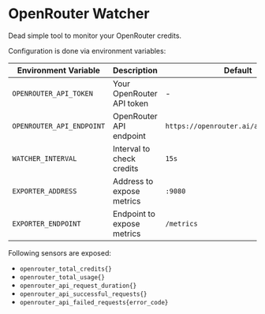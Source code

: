 # OpenRouter Watcher

Dead simple tool to monitor your OpenRouter credits.

Configuration is done via environment variables:

| Environment Variable      | Description                | Default                                | Required |
| ------------------------- | -------------------------- | -------------------------------------- | -------- |
| `OPENROUTER_API_TOKEN`    | Your OpenRouter API token  | -                                      | Yes      |
| `OPENROUTER_API_ENDPOINT` | OpenRouter API endpoint    | `https://openrouter.ai/api/v1/credits` | No       |
| `WATCHER_INTERVAL`        | Interval to check credits  | `15s`                                  | No       |
| `EXPORTER_ADDRESS`        | Address to expose metrics  | `:9080`                                | No       |
| `EXPORTER_ENDPOINT`       | Endpoint to expose metrics | `/metrics`                             | No       |

Following sensors are exposed:

- `openrouter_total_credits{}`
- `openrouter_total_usage{}`
- `openrouter_api_request_duration{}`
- `openrouter_api_successful_requests{}`
- `openrouter_api_failed_requests{error_code}`
